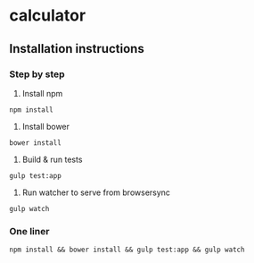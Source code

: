 # calculator

## Installation instructions

### Step by step
1. Install npm
```
npm install
```
1. Install bower
```
bower install
```
1. Build & run tests
```
gulp test:app
```
1. Run watcher to serve from browsersync
```
gulp watch
```


### One liner
```
npm install && bower install && gulp test:app && gulp watch
```